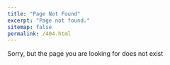 ```yaml
---
title: "Page Not Found"
excerpt: "Page not found."
sitemap: false
permalink: /404.html
---
```


Sorry, but the page you are looking for does not exist